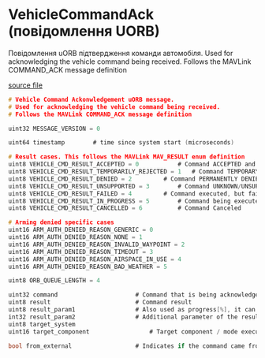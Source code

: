 # VehicleCommandAck (повідомлення UORB)

Повідомлення uORB підтвердження команди автомобіля.
Used for acknowledging the vehicle command being received.
Follows the MAVLink COMMAND_ACK message definition

[source file](https://github.com/PX4/PX4-Autopilot/blob/main/msg/versioned/VehicleCommandAck.msg)

```c
# Vehicle Command Ackonwledgement uORB message.
# Used for acknowledging the vehicle command being received.
# Follows the MAVLink COMMAND_ACK message definition

uint32 MESSAGE_VERSION = 0

uint64 timestamp		# time since system start (microseconds)

# Result cases. This follows the MAVLink MAV_RESULT enum definition
uint8 VEHICLE_CMD_RESULT_ACCEPTED = 0			# Command ACCEPTED and EXECUTED |
uint8 VEHICLE_CMD_RESULT_TEMPORARILY_REJECTED = 1	# Command TEMPORARY REJECTED/DENIED |
uint8 VEHICLE_CMD_RESULT_DENIED = 2			# Command PERMANENTLY DENIED |
uint8 VEHICLE_CMD_RESULT_UNSUPPORTED = 3		# Command UNKNOWN/UNSUPPORTED |
uint8 VEHICLE_CMD_RESULT_FAILED = 4			# Command executed, but failed |
uint8 VEHICLE_CMD_RESULT_IN_PROGRESS = 5		# Command being executed |
uint8 VEHICLE_CMD_RESULT_CANCELLED = 6			# Command Canceled

# Arming denied specific cases
uint16 ARM_AUTH_DENIED_REASON_GENERIC = 0
uint16 ARM_AUTH_DENIED_REASON_NONE = 1
uint16 ARM_AUTH_DENIED_REASON_INVALID_WAYPOINT = 2
uint16 ARM_AUTH_DENIED_REASON_TIMEOUT = 3
uint16 ARM_AUTH_DENIED_REASON_AIRSPACE_IN_USE = 4
uint16 ARM_AUTH_DENIED_REASON_BAD_WEATHER = 5

uint8 ORB_QUEUE_LENGTH = 4

uint32 command						# Command that is being acknowledged
uint8 result						# Command result
uint8 result_param1					# Also used as progress[%], it can be set with the reason why the command was denied, or the progress percentage when result is MAV_RESULT_IN_PROGRESS
int32 result_param2					# Additional parameter of the result, example: which parameter of MAV_CMD_NAV_WAYPOINT caused it to be denied.
uint8 target_system
uint16 target_component 				# Target component / mode executor

bool from_external					# Indicates if the command came from an external source

```
